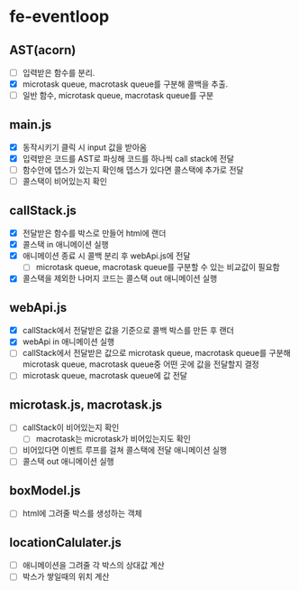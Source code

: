 # fe-eventloop

## AST(acorn)
 - [ ] 입력받은 함수를 분리.
 - [X] microtask queue, macrotask queue를 구분해 콜백을 추출.
 - [ ] 일반 함수, microtask queue, macrotask queue를 구분

## main.js
 - [X] 동작시키기 클릭 시 input 값을 받아옴
 - [X] 입력받은 코드를 AST로 파싱해 코드를 하나씩 call stack에 전달
 - [ ] 함수안에 뎁스가 있는지 확인해 뎁스가 있다면 콜스택에 추가로 전달
 - [ ] 콜스택이 비어있는지 확인

## callStack.js
 - [X] 전달받은 함수를 박스로 만들어 html에 랜더
 - [X] 콜스택 in 애니메이션 실행
 - [X] 애니메이션 종료 시 콜백 분리 후 webApi.js에 전달
   - [ ] microtask queue, macrotask queue를 구분할 수 있는 비교값이 필요함
 - [X] 콜스택을 제외한 나머지 코드는 콜스택 out 애니메이션 실행

## webApi.js
 - [X] callStack에서 전달받은 값을 기준으로 콜백 박스를 만든 후 랜더
 - [X] webApi in 애니메이션 실행
 - [ ] callStack에서 전달받은 값으로 microtask queue, macrotask queue를 구분해 microtask queue, macrotask queue중 어떤 곳에 값을 전달할지 결정
 - [ ] microtask queue, macrotask queue에 값 전달

## microtask.js, macrotask.js
 - [ ] callStack이 비어있는지 확인
   - [ ] macrotask는 microtask가 비어있는지도 확인
 - [ ] 비어있다면 이벤트 루프를 걸쳐 콜스택에 전달 애니메이션 실행
 - [ ] 콜스택 out 애니메이션 실행

## boxModel.js
 - [ ] html에 그려줄 박스를 생성하는 객체

## locationCalulater.js
 - [ ] 애니메이션을 그려줄 각 박스의 상대값 계산
 - [ ] 박스가 쌓일때의 위치 계산